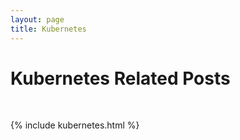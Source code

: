 ```yaml
---
layout: page
title: Kubernetes
---
```


# Kubernetes Related Posts

<br>

{% include kubernetes.html %}

<br>
<br>